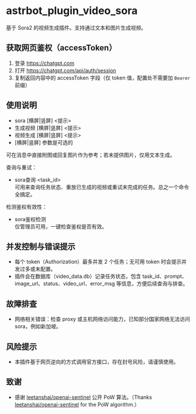 # astrbot_plugin_video_sora

基于 Sora2 的视频生成插件。支持通过文本和图片生成视频。

## 获取网页鉴权（accessToken）
1. 登录 https://chatgpt.com
2. 打开 https://chatgpt.com/api/auth/session
3. 复制返回内容中的 accessToken 字段（仅 token 值，配置处不需要加 `Bearer ` 前缀）

## 使用说明
- sora [横屏|竖屏] <提示>
- 生成视频 [横屏|竖屏] <提示>
- 视频生成 [横屏|竖屏] <提示>
- [横屏|竖屏] 参数是可选的

可在消息中直接附图或回复图片作为参考；若未提供图片，仅用文本生成。

查询与重试：
- sora查询 <task_id>  
可用来查询任务状态、重放已生成的视频或重试未完成的任务。总之一个命令全搞定。

检测鉴权有效性：
- sora鉴权检测  
仅管理员可用，一键检查鉴权是否有效。

## 并发控制与错误提示
- 每个 token（Authorization）最多并发 2 个任务；无可用 token 时会提示并发过多或未配置。
- 插件会在数据库（video_data.db）记录任务状态，包含 task_id、prompt、image_url、status、video_url、error_msg 等信息，方便后续查询与排查。

## 故障排查
- 网络相关错误：检查 proxy 或主机网络访问能力，已知部分国家网络无法访问sora，例如新加坡。

## 风险提示
- 本插件基于网页逆向的方式调用官方接口，存在封号风险，请谨慎使用。

## 致谢
- 感谢 [leetanshaj/openai-sentinel](https://github.com/leetanshaj/openai-sentinel) 公开 PoW 算法。（Thanks [leetanshaj/openai-sentinel](https://github.com/leetanshaj/openai-sentinel) for the PoW algorithm.）
